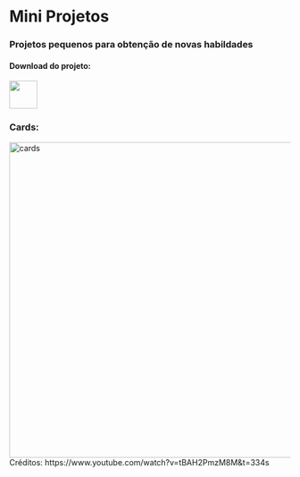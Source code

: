 # Mini Projetos

### Projetos pequenos para obtenção de novas habildades

#### Download do projeto: <br/>
<a href="https://github.com/brunorodsilva/mini_projetos/archive/refs/heads/main.zip"><img src="https://i.imgur.com/lgr58uU.png" width="50px"></a>

### Cards:
<img width="564" alt="cards" src="https://user-images.githubusercontent.com/84951280/176936022-218eb8d6-7e8d-4c0e-8e61-8ca88a7109bb.png">
Créditos: https://www.youtube.com/watch?v=tBAH2PmzM8M&t=334s
